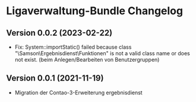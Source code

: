 # Ligaverwaltung-Bundle Changelog

## Version 0.0.2 (2023-02-22)

* Fix: System::importStatic() failed because class "\Samson\Ergebnisdienst\Funktionen" is not a valid class name or does not exist. (beim Anlegen/Bearbeiten von Benutzergruppen)

## Version 0.0.1 (2021-11-19)

* Migration der Contao-3-Erweiterung ergebnisdienst
